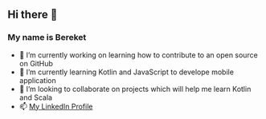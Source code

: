## Hi there 👋
### My name is Bereket

- 🔭 I’m currently working on learning how to contribute to an open source on GitHub
- 🌱 I’m currently learning Kotlin and JavaScript to develope mobile application
- 👯 I’m looking to collaborate on projects which will help me learn Kotlin and Scala
- 📫 [My LinkedIn Profile](https://www.linkedin.com/in/bereketgodebo)

<!--
**bereketgodebo/bereketgodebo** is a ✨ _special_ ✨ repository because its `README.md` (this file) appears on your GitHub profile.

Here are some ideas to get you started:




- 🤔 I’m looking for help with ...
- 💬 Ask me about ...

- 😄 Pronouns: ...
- ⚡ Fun fact: ...
-->
